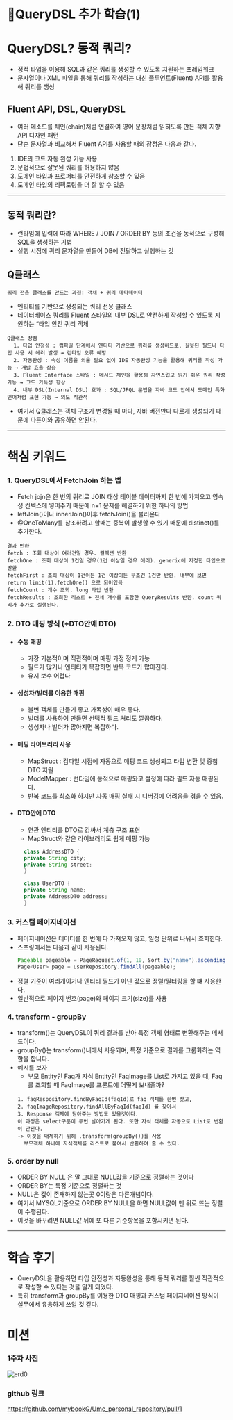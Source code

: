# 🌱QueryDSL 추가 학습(1)

# QueryDSL? 동적 쿼리?
- 정적 타입을 이용해 SQL과 같은 쿼리를 생성할 수 있도록 지원하는 프레임워크
- 문자열이나 XML 파일을 통해 쿼리를 작성하는 대신 플루언트(Fluent) API를 활용해 쿼리를 생성

## Fluent API, DSL, QueryDSL
- 여러 메소드를 체인(chain)처럼 연결하여 영어 문장처럼 읽히도록 만든 객체 지향 API 디자인 패턴
- 단순 문자열과 비교해서 Fluent API를 사용할 때의 장점은 다음과 같다.
1. IDE의 코드 자동 완성 기능 사용
2. 문법적으로 잘못된 쿼리를 허용하지 않음
3. 도메인 타입과 프로퍼티를 안전하게 참조할 수 있음
4. 도메인 타입의 리팩토링을 더 잘 할 수 있음
---
## 동적 쿼리란?
- 런타임에 입력에 따라 WHERE / JOIN / ORDER BY 등의 조건을 동적으로 구성해 SQL을 생성하는 기법
- 실행 시점에 쿼리 문자열을 만들어 DB에 전달하고 실행하는 것
## Q클래스 
```text
쿼리 전용 클래스를 만드는 과정: 객채 + 쿼리 메타데이터
```
- 엔티티를 기반으로 생성되는 쿼리 전용 클래스
- 데이터베이스 쿼리를 Fluent 스타일의 내부 DSL로 안전하게 작성할 수 있도록 지원하는 “타입 안전 쿼리 객체
```
Q클래스 장점
  1. 타입 안정성 : 컴파일 단계에서 엔티티 기반으로 쿼리를 생성하므로, 잘못된 필드나 타입 사용 시 에러 발생 → 런타임 오류 예방
  2. 자동완성 : 속성 이름을 외울 필요 없이 IDE 자동완성 기능을 활용해 쿼리를 작성 가능 → 개발 효율 상승
  3. Fluent Interface 스타일 : 메서드 체인을 활용해 자연스럽고 읽기 쉬운 쿼리 작성 가능 → 코드 가독성 향상
  4. 내부 DSL(Internal DSL) 효과 : SQL/JPQL 문법을 자바 코드 안에서 도메인 특화 언어처럼 표현 가능 → 의도 직관적
  ```
- 여기서 Q클래스는 객체 구조가 변경될 때 마다, 자바 버전만다 다르게 생성되기 때문에 다른이와 공유하면 안된다.
--- 
# 핵심 키워드
### 1. QueryDSL에서 FetchJoin 하는 법
- Fetch jojn은 한 번의 쿼리로 JOIN 대상 테이블 데이터까지 한 번에 가져오고 영속성 컨텍스에 넣어주기 때문에 n+1 문제를 해결하기 위한 하나의 방법
- leftJoin()이나 innerJoin()이후 fetchJoin()을 불러온다
-  @OneToMany를 참조하려고 할때는 중복이 발생할 수 있기 때문에 distinct()를 추가한다.
```text
결과 반환
fetch : 조회 대상이 여러건일 경우. 컬렉션 반환
fetchOne : 조회 대상이 1건일 경우(1건 이상일 경우 에러). generic에 지정한 타입으로 반환
fetchFirst : 조회 대상이 1건이든 1건 이상이든 무조건 1건만 반환. 내부에 보면 return limit(1).fetchOne() 으로 되어있음
fetchCount : 개수 조회. long 타입 반환
fetchResults : 조회한 리스트 + 전체 개수를 포함한 QueryResults 반환. count 쿼리가 추가로 실행된다.
```
### 2. DTO 매핑 방식 (+DTO안에 DTO)
- #### 수동 매핑
  - 가장 기본적이며 직관적이며 매핑 과정 정게 가능
  - 필드가 많거나 엔티티가 복잡하면 반복 코드가 많아진다.
  - 유지 보수 어렵다
- #### 생성자/빌더를 이용한 매핑
  - 불변 객체를 만들기 좋고 가독성이 매우 좋다.
  - 빌더를 사용하여 만들면 선택적 필드 처리도 깔끔하다.
  - 생성자나 빌더가 많아지면 복잡하다.
- #### 매핑 라이브러리 사용
  - MapStruct : 컴파일 시점에 자동으로 매핑 코드 생성되고 타입 변환 및 중첩 DTO 지원
  - ModelMapper : 런타임에 동적으로 매핑돠고 설정에 따라 필드 자동 매핑된다.
  - 반복 코드를 최소화 하지만 자동 매핑 실패 시 디버깅에 어려움을 겪을 수 있음.
- #### DTO안에 DTO
  - 연관 엔티티를 DTO로 감싸서 계층 구조 표현
  - MapStruct와 같은 라이브러리도 쉽게 매핑 가능
  ```java
    class AddressDTO {
    private String city;
    private String street;
    }

    class UserDTO {
    private String name;
    private AddressDTO address;
    }
    ```
### 3. 커스텀 페이지네이션
- 페이지네이션은 데이터를 한 번에 다 가져오지 않고, 일정 단위로 나눠서 조회한다.
- 스프링에서는 다음과 같이 사용된다.
    ```java
    Pageable pageable = PageRequest.of(1, 10, Sort.by("name").ascending());
    Page<User> page = userRepository.findAll(pageable);
    ```
- 정렬 기준이 여러개이거나 엔티티 필드가 아닌 값으로 정렬/필터링을 할 떄 사용한다.
- 일반적으로 페이지 번호(page)와 페이지 크기(size)를 사용

### 4. transform - groupBy
- transform()는 QueryDSL이 쿼리 결과를 받아 특정 객체 형태로 변환해주는 메서드이다.
- groupBy()는 transform()내에서 사용되며, 특정 기준으로 결과를 그룹화하는 역할을 합니다.
- 예시를 보자
  - 부모 Entity인 Faq가 자식 Entity인 FaqImage를 List로 가지고 있을 때, Faq를 조회할 때 FaqImage를 프론트에 어떻게 보내줄까?
   ```spring-mongodb-json
   1. faqRespository.findByFaqId(faqId)로 faq 객체를 한번 찾고,
   2. faqImageRepository.findAllByFaqId(faqId) 를 찾아서
   3. Response 객체에 담아주는 방법도 있을것이다.
   이 과정은 select구문이 두번 날아가게 된다. 또한 자식 객체를 자동으로 List로 변환이 안된다.
  -> 이것을 대체하기 위해 .transform(groupBy())를 사용
     부모객체 하나에 자식객체를 리스트로 붙여서 반환하여 줄 수 있다.
    ```
### 5. order by null
- ORDER BY NULL 은 말 그대로 NULL값을 기준으로 정렬하는 것이다
- ORDER BY는 특정 기준으로 정렬하는 것
- NULL은 값이 존재하지 않는곳 0이랑은 다른개념이다.
- 여기서 MYSQL기준으로 ORDER BY NULL을 하면 NULL값이 맨 위로 뜨는 정렬이 수행된다.
- 이것을 바꾸려면 NULL값 뒤에 또 다른 기준항목을 포함시키면 된다.
---

# 학습 후기
- QueryDSL을 활용하면 타입 안전성과 자동완성을 통해 동적 쿼리를 훨씬 직관적으로 작성할 수 있다는 것을 알게 되었다.
- 특히 transform과 groupBy를 이용한 DTO 매핑과 커스텀 페이지네이션 방식이 실무에서 유용하게 쓰일 것 같다.
# 미션
### 1주차 사진
 <img alt="erd0" src="https://github.com/mybookG/image/blob/main/erd0.png?raw=true" />

### github 링크
https://github.com/mybookG/Umc_personal_repository/pull/1